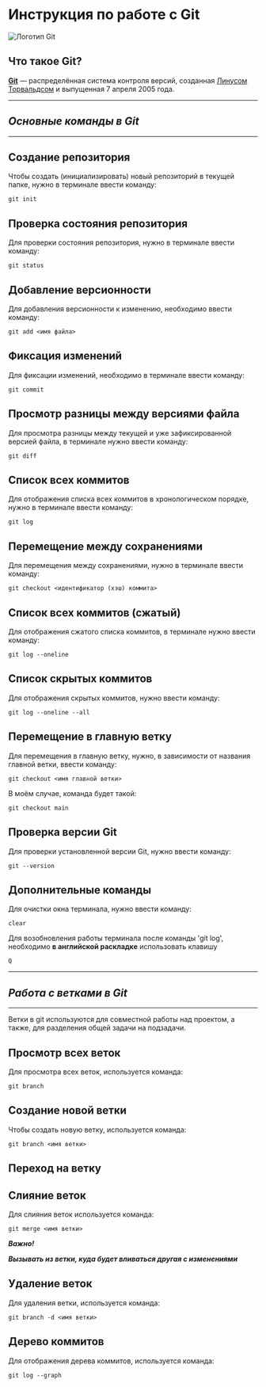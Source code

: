 # **Инструкция по работе с Git**

![Логотип Git](768px-Git-logo.svg.png)

## **Что такое Git?**

**[Git](https://ru.wikipedia.org/wiki/Git)** — распределённая система контроля версий, созданная [Линусом Торвальдсом](https://ru.wikipedia.org/wiki/Торвальдс,_Линус) и выпущенная 7 апреля 2005 года.

---

## __*Основные команды в Git*__

---

## Создание репозитория

Чтобы создать (инициализировать) новый репозиторий в текущей папке, нужно в терминале ввести команду:

    git init

## Проверка состояния репозитория

Для проверки состояния репозитория, нужно в терминале ввести команду:

    git status

## Добавление версионности

Для добавления версионности к изменению, необходимо ввести команду:

    git add <имя файла>

## Фиксация изменений

Для фиксации изменений, необходимо в терминале ввести команду:

    git commit

## Просмотр разницы между версиями файла

Для просмотра разницы между текущей и уже зафиксированной версией файла, в терминале нужно ввести команду:

    git diff

## Список всех коммитов

Для отображения списка всех коммитов в хронологическом порядке, нужно в терминале ввести команду:

    git log

## Перемещение между сохранениями

Для перемещения между сохранениями, нужно в терминале ввести команду:

    git checkout <идентификатор (хэш) коммита>

## Список всех коммитов (сжатый)

Для отображения сжатого списка коммитов, в терминале нужно ввести команду:

    git log --oneline

## Список скрытых коммитов

Для отображения скрытых коммитов, нужно ввести команду:

    git log --oneline --all

## Перемещение в главную ветку

Для перемещения в главную ветку, нужно, в зависимости от названия главной ветки, ввести команду:

    git checkout <имя главной ветки>

В моём случае, команда будет такой:

    git checkout main

## Проверка версии Git

Для проверки установленной версии Git, нужно ввести команду:

    git --version

## Дополнительные команды

Для очистки окна терминала, нужно ввести команду:

    clear

Для возобновления работы терминала после команды 'git log', необходимо **в английской раскладке** использовать клавишу

    Q

---

## __*Работа с ветками в Git*__

---

Ветки в git используются для совместной работы над проектом, а также, для разделения общей задачи на подзадачи.

## Просмотр всех веток

Для просмотра всех веток, используется команда:

    git branch

## Создание новой ветки

Чтобы создать новую ветку, используется команда:

    git branch <имя ветки>

## Переход на ветку

## Слияние веток

Для слияния веток используется команда:

    git merge <имя ветки>

***Важно!***

***Вызывать из ветки, куда будет вливаться другая с изменениями***

## Удаление веток

Для удаления ветки, используется команда:

    git branch -d <имя ветки>

## Дерево коммитов

Для отображения дерева коммитов, используется команда:

    git log --graph
